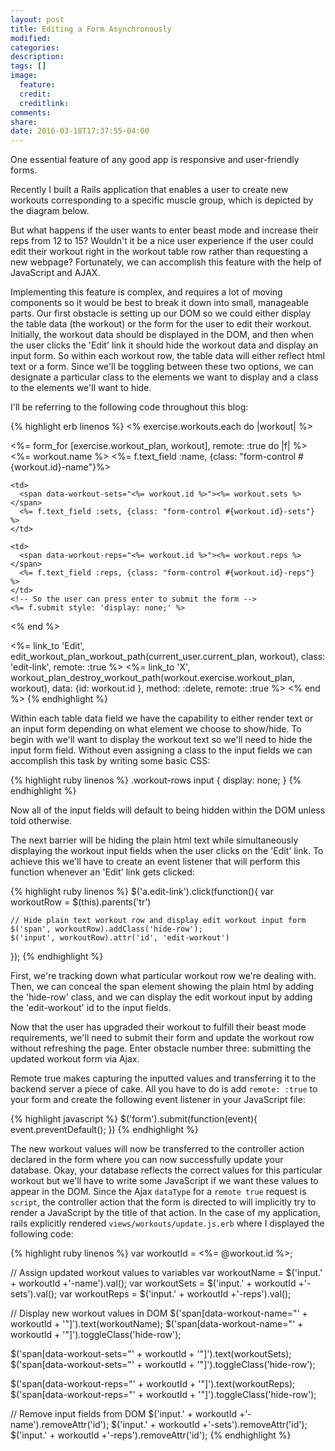 ```yaml
---
layout: post
title: Editing a Form Asynchronously
modified:
categories:
description:
tags: []
image:
  feature:
  credit:
  creditlink:
comments:
share:
date: 2016-03-18T17:37:55-04:00
---
```


One essential feature of any good app is responsive and user-friendly forms.  

Recently I built a Rails application that enables a user to create new workouts corresponding to a specific muscle group, which is depicted by the diagram below.

But what happens if the user wants to enter beast mode and increase their reps from 12 to 15? Wouldn't it be a nice user experience if the user could edit their workout right in the workout table row rather than requesting a new webpage? Fortunately, we can accomplish this feature with the help of JavaScript and AJAX.

Implementing this feature is complex, and requires a lot of moving components so it would be best to break it down into small, manageable parts. Our first obstacle is setting up our DOM so we could either display the table data (the workout) or the form for the user to edit their workout. Initially, the workout data should be displayed in the DOM, and then when the user clicks the 'Edit' link it should hide the workout data and display an input form. So within each workout row, the table data will either reflect html text or a form. Since we'll be toggling between these two options, we can designate a particular class to the elements we want to display and a class to the elements we'll want to hide.

I'll be referring to the following code throughout this blog:

{% highlight erb linenos %}
<% exercise.workouts.each do |workout| %>
  <!-- Workout row -->
  <tr class="workout-rows" data-muscle-group-id="<%= exercise.muscle_group.id %>" data-workout-id="<%= workout.id %>">

  <%= form_for [exercise.workout_plan, workout], remote: :true do |f| %>
    <!-- Either display the html text or the form input -->
    <td>
      <span data-workout-name="<%= workout.id %>"><%= workout.name %></span>
      <%= f.text_field :name, {class: "form-control #{workout.id}-name"}%>
    </td>

    <td>
      <span data-workout-sets="<%= workout.id %>"><%= workout.sets %></span>
      <%= f.text_field :sets, {class: "form-control #{workout.id}-sets"} %>
    </td>

    <td>
      <span data-workout-reps="<%= workout.id %>"><%= workout.reps %></span>
      <%= f.text_field :reps, {class: "form-control #{workout.id}-reps"} %>
    </td>
    <!-- So the user can press enter to submit the form -->
    <%= f.submit style: 'display: none;' %>
  <% end %>

  <td><%= link_to 'Edit', edit_workout_plan_workout_path(current_user.current_plan, workout), class: 'edit-link', remote: :true %></td>
  <td><%= link_to 'X', workout_plan_destroy_workout_path(workout.exercise.workout_plan, workout), data: {id: workout.id }, method: :delete, remote: :true %></td>
<% end %>
{% endhighlight %}

Within each table data field we have the capability to either render text or an input form depending on what element we choose to show/hide. To begin with we'll want to display the workout text so we'll need to hide the input form field. Without even assigning a class to the input fields we can accomplish this task by writing some basic CSS:

{% highlight ruby linenos %}
.workout-rows input {
  display: none;
}
{% endhighlight %}

Now all of the input fields will default to being hidden within the DOM unless told otherwise.

The next barrier will be hiding the plain html text while simultaneously displaying the workout input fields when the user clicks on the 'Edit' link. To achieve this we'll have to create an event listener that will perform this function whenever an 'Edit' link gets clicked:

{% highlight ruby linenos %}
  $('a.edit-link').click(function(){
    var workoutRow = $(this).parents('tr')

    // Hide plain text workout row and display edit workout input form
    $('span', workoutRow).addClass('hide-row');
    $('input', workoutRow).attr('id', 'edit-workout')
  });
{% endhighlight %}

First, we're tracking down what particular workout row we're dealing with. Then, we can conceal the span element showing the plain html by adding the 'hide-row' class, and we can display the edit workout input by adding the 'edit-workout' id to the input fields.

Now that the user has upgraded their workout to fulfill their beast mode requirements, we'll need to submit their form and update the workout row without refreshing the page. Enter obstacle number three: submitting the updated workout form via Ajax.

Remote true makes capturing the inputted values and transferring it to the backend server a piece  of cake. All you have to do is add `remote: :true` to your form and create the following event listener in your JavaScript file:

{% highlight javascript %}
  $('form').submit(function(event){
    event.preventDefault();
  })
{% endhighlight %}

The new workout values will now be transferred to the controller action declared in the form where you can now successfully update your database. Okay, your database reflects the  correct values for this particular workout but we'll have to write some JavaScript if we want these values to appear in the DOM. Since the Ajax `dataType` for a `remote true` request is `script`, the controller action that the form is directed to will implicitly try to render a JavaScript by the title of that action. In the case of my application, rails explicitly rendered `views/workouts/update.js.erb` where I displayed the following code:

{% highlight ruby linenos %}
  var workoutId = <%= @workout.id %>;

  // Assign updated workout values to variables
  var workoutName = $('input.' + workoutId +'-name').val();
  var workoutSets = $('input.' + workoutId +'-sets').val();
  var workoutReps = $('input.' + workoutId +'-reps').val();


  // Display new workout values in DOM
  $('span[data-workout-name="' + workoutId + '"]').text(workoutName);
  $('span[data-workout-name="' + workoutId + '"]').toggleClass('hide-row');

  $('span[data-workout-sets="' + workoutId + '"]').text(workoutSets);
  $('span[data-workout-sets="' + workoutId + '"]').toggleClass('hide-row');

  $('span[data-workout-reps="' + workoutId + '"]').text(workoutReps);
  $('span[data-workout-reps="' + workoutId + '"]').toggleClass('hide-row');

  // Remove input fields from DOM
  $('input.' + workoutId +'-name').removeAttr('id');
  $('input.' + workoutId +'-sets').removeAttr('id');
  $('input.' + workoutId +'-reps').removeAttr('id');
{% endhighlight %}
